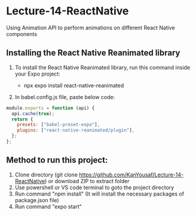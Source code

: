 # Lecture-14-ReactNative
Using Animation API to perform animations on different React Native components

## Installing the React Native Reanimated library
1. To install the React Native Reanimated library, run this command inside your Expo project:
    - npx expo install react-native-reanimated

2. In babel.config.js file, paste below code: 
``` javascript
module.exports = function (api) {
  api.cache(true);
  return {
    presets: ["babel-preset-expo"],
    plugins: ["react-native-reanimated/plugin"],
  };
};
```
## Method to run this project:
1. Clone directory (git clone https://github.com/KanYousaf/Lecture-14-ReactNative) or download ZIP to extract folder
2. Use powershell or VS code terminal to goto the project directory
3. Run command "npm install" (It will install the necessary packages of package.json file)
4. Run command "expo start"
